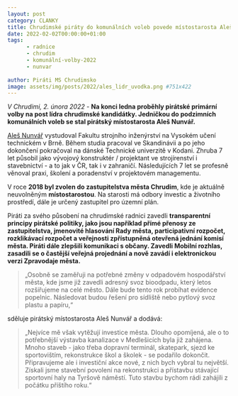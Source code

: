 ```yaml
---
layout: post
category: CLANKY
title: Chrudimské piráty do komunálních voleb povede místostarosta Aleš Nunvář
date: 2022-02-02T00:00:00+01:00
tags: 
      - radnice
      - chrudim
      - komunální-volby-2022
      - nunvar
      
author: Piráti MS Chrudimsko
image: assets/img/posts/2022/ales_lidr_uvodka.png #751x422
---
```

*V Chrudimi, 2. února 2022* - **Na konci ledna proběhly pirátské primární volby na post lídra chrudimské kandidátky. Jedničkou do podzimních komunálních voleb se stal pirátský místostarosta Aleš Nunvář.**

  

[Aleš Nunvář](https://pardubicky.pirati.cz/lide/ales-nunvar/) vystudoval Fakultu strojního inženýrství na Vysokém učení technickém v Brně. Během studia pracoval ve Skandinávii a po jeho dokončení pokračoval na dánské Technické univerzitě v Kodani. Zhruba 7 let působil jako vývojový konstruktér / projektant ve strojírenství i stavebnictví - a to jak v ČR, tak i v zahraničí. Následujících 7 let se profesně věnoval praxi, školení a poradenství v projektovém managementu.

V roce **2018 byl zvolen do zastupitelstva města Chrudim**, kde je aktuálně neuvolněným **místostarostou**. Na starosti má odbory investic a životního prostředí, dále je určený zastupitel pro územní plán.

Piráti za svého působení na chrudimské radnici zavedli **transparentní principy pirátské politiky, jako jsou například přímé přenosy ze zastupitelstva, jmenovité hlasování Rady města, participativní rozpočet, rozklikávací rozpočet a veřejnosti zpřístupněná otevřená jednání komisí města. Piráti dále zlepšili komunikaci s občany. Zavedli Mobilní rozhlas, zasadili se o častější veřejná projednání a nově zavádí i elektronickou verzi Zpravodaje města.**

>„Osobně se zaměřuji na potřebné změny v odpadovém hospodářství města, kde jsme již zavedli adresný svoz bioodpadu, který letos rozšiřujeme na celé město. Dále bude tento rok probíhat evidence popelnic. Následovat budou řešení pro sídliště nebo pytlový svoz plastu a papíru,“ 

sděluje pirátský místostarosta Aleš Nunvář a dodává:  
>„Nejvíce mě však vytěžují investice města. Dlouho opomíjená, ale o to potřebnější výstavba kanalizace v Medlešicích byla již zahájena. Mnoho staveb - jako třeba dopravní terminál, skatepark, sjezd ke sportovištím, rekonstrukce škol a školek - se podařilo dokončit. Připravujeme ale i investiční akce nové, z nich bych vybral tu největší. Získali jsme stavební povolení na rekonstrukci a přístavbu stávající sportovní haly na Tyršově náměstí. Tuto stavbu bychom rádi zahájili z počátku příštího roku.“

